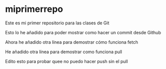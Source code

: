 # miprimerrepo
Este es mi primer repositorio para las clases de Git

Esto lo he añadido para poder mostrar como hacer un commit desde Github

Ahora he añadido otra línea para demostrar cómo funciona fetch

He añadido otra línea para demostrar como funciona pull

Edito esto para probar quee no puedo hacer push sin el pull
